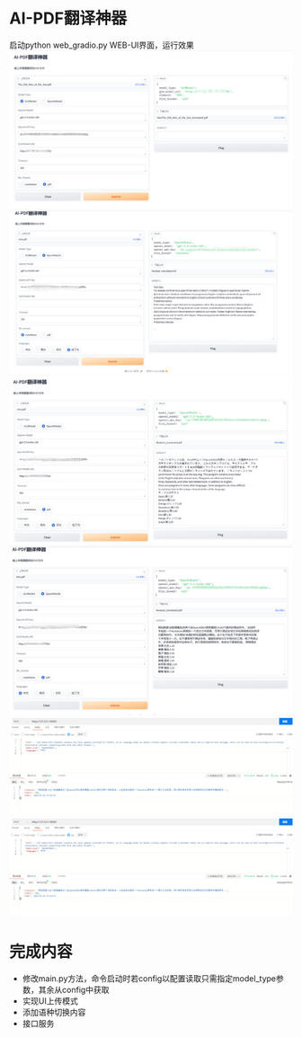 # AI-PDF翻译神器
启动python web_gradio.py
WEB-UI界面，运行效果
![img2.png](img2.png)
![img.png](img.png)
![img3.png](img3.png)
![img4.png](img4.png)
![img5.png](img5.png)
![img6.png](img5.png)
# 完成内容
* 修改main.py方法，命令启动时若config以配置读取只需指定model_type参数，其余从config中获取
* 实现UI上传模式
* 添加语种切换内容
* 接口服务
